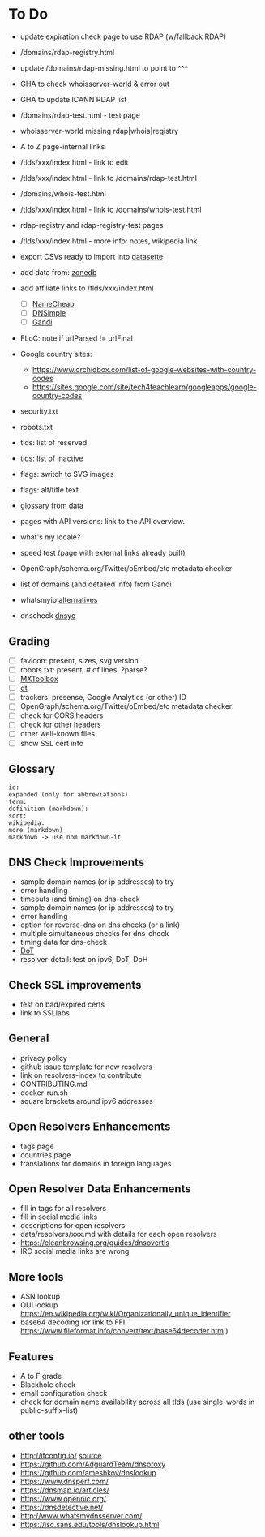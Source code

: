 # To Do

* update expiration check page to use RDAP (w/fallback RDAP)
* /domains/rdap-registry.html
* update /domains/rdap-missing.html to point to ^^^

* GHA to check whoisserver-world & error out
* GHA to update ICANN RDAP list
* /domains/rdap-test.html - test page
* whoisserver-world missing rdap|whois|registry
* A to Z page-internal links
* /tlds/xxx/index.html - link to edit
* /tlds/xxx/index.html - link to /domains/rdap-test.html
* /domains/whois-test.html
* /tlds/xxx/index.html - link to /domains/whois-test.html
* rdap-registry and rdap-registry-test pages
* /tlds/xxx/index.html - more info: notes, wikipedia link
* export CSVs ready to import into [datasette](https://datasette.io/)

* add data from: [zonedb](https://github.com/zonedb/zonedb)

* add affiliate links to /tlds/xxx/index.html
  - [ ] [NameCheap](https://www.namecheap.com/support/api/methods/users/get-pricing/)
  - [ ] [DNSimple](https://blog.dnsimple.com/2021/04/api-v2-price-endpoints/)
  - [ ] [Gandi](https://api.gandi.net/docs/domains/)

* FLoC: note if urlParsed != urlFinal

* Google country sites:
  - https://www.orchidbox.com/list-of-google-websites-with-country-codes
  - https://sites.google.com/site/tech4teachlearn/googleapps/google-country-codes

* security.txt
* robots.txt

* tlds: list of reserved
* tlds: list of inactive
* flags: switch to SVG images
* flags: alt/title text
* glossary from data
* pages with API versions: link to the API overview.
* what's my locale?
* speed test (page with external links already built)
* OpenGraph/schema.org/Twitter/oEmbed/etc metadata checker
* list of domains (and detailed info) from Gandi
* whatsmyip [alternatives](https://dev.to/adityathebe/a-handy-way-to-know-your-public-ip-address-with-dns-servers-4nmn)
* dnscheck [dnsyo](https://github.com/YoSmudge/dnsyo)

## Grading

* [ ] favicon: present, sizes, svg version
* [ ] robots.txt: present, # of lines, ?parse?
* [ ] [MXToolbox](https://mxtoolbox.com/diagnostic.aspx)
* [ ] [dt](https://github.com/42wim/dt/issues/1)
* [ ] trackers: presense, Google Analytics (or other) ID
* [ ] OpenGraph/schema.org/Twitter/oEmbed/etc metadata checker
* [ ] check for CORS headers
* [ ] check for other headers
* [ ] other well-known files
* [ ] show SSL cert info

## Glossary

```plain
id:
expanded (only for abbreviations)
term:
definition (markdown):
sort:
wikipedia:
more (markdown)
markdown -> use npm markdown-it
```

## DNS Check Improvements

* sample domain names (or ip addresses) to try
* error handling
* timeouts (and timing) on dns-check
* sample domain names (or ip addresses) to try
* error handling
* option for reverse-dns on dns checks (or a link)
* multiple simultaneous checks for dns-check
* timing data for dns-check
* [DoT](https://www.npmjs.com/package/dns-over-tls)
* resolver-detail: test on ipv6, DoT, DoH

## Check SSL improvements

* test on bad/expired certs
* link to SSLlabs

## General

* privacy policy
* github issue template for new resolvers
* link on resolvers-index to contribute
* CONTRIBUTING.md
* docker-run.sh
* square brackets around ipv6 addresses

## Open Resolvers Enhancements

* tags page
* countries page
* translations for domains in foreign languages

## Open Resolver Data Enhancements

* fill in tags for all resolvers
* fill in social media links
* descriptions for open resolvers
* data/resolvers/xxx.md with details for each open resolvers
* https://cleanbrowsing.org/guides/dnsovertls
* IRC social media links are wrong

## More tools

* ASN lookup
* OUI lookup https://en.wikipedia.org/wiki/Organizationally_unique_identifier
* base64 decoding (or link to FFI https://www.fileformat.info/convert/text/base64decoder.htm
)

## Features

* A to F grade
* Blackhole check
* email configuration check
* check for domain name availability across all tlds (use single-words in public-suffix-list)

## other tools

* http://ifconfig.io/ [source](https://github.com/georgyo/ifconfig.io)
* https://github.com/AdguardTeam/dnsproxy
* https://github.com/ameshkov/dnslookup
* https://www.dnsperf.com/
* https://dnsmap.io/articles/
* https://www.opennic.org/
* https://dnsdetective.net/
* http://www.whatsmydnsserver.com/
* https://isc.sans.edu/tools/dnslookup.html
